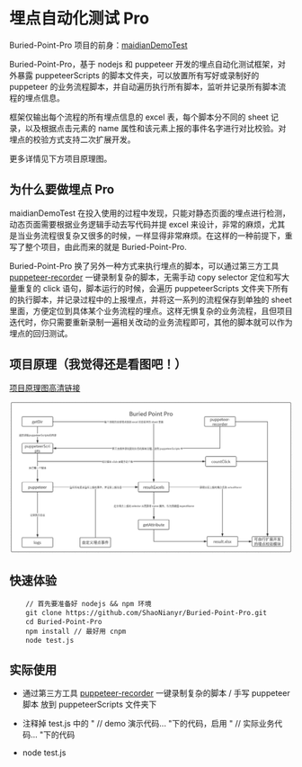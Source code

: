 # 埋点自动化测试 Pro

Buried-Point-Pro 项目的前身：[maidianDemoTest](https://github.com/ShaoNianyr/maidianDemoTest)

Buried-Point-Pro，基于 nodejs 和 puppeteer 开发的埋点自动化测试框架，对外暴露 puppeteerScripts 的脚本文件夹，可以放置所有写好或录制好的 puppeteer 的业务流程脚本，并自动遍历执行所有脚本，监听并记录所有脚本流程的埋点信息。

框架仅输出每个流程的所有埋点信息的 excel 表，每个脚本分不同的 sheet 记录，以及根据点击元素的 name 属性和该元素上报的事件名字进行对比校验。对埋点的校验方式支持二次扩展开发。

更多详情见下方项目原理图。

## 为什么要做埋点 Pro

maidianDemoTest 在投入使用的过程中发现，只能对静态页面的埋点进行检测，动态页面需要根据业务逻辑手动去写代码并提 excel 来设计，非常的麻烦，尤其是当业务流程很复杂又很多的时候，一样显得非常麻烦。在这样的一种前提下，重写了整个项目，由此而来的就是 Buried-Point-Pro. 

Buried-Point-Pro 换了另外一种方式来执行埋点的脚本，可以通过第三方工具 [puppeteer-recorder](https://github.com/checkly/puppeteer-recorder) 一键录制复杂的脚本，无需手动 copy selector 定位和写大量重复的 click 语句，脚本运行的时候，会遍历 puppeteerScripts 文件夹下所有的执行脚本，并记录过程中的上报埋点，并将这一系列的流程保存到单独的 sheet 里面，方便定位到具体某个业务流程的埋点。这样无惧复杂的业务流程，且但项目迭代时，你只需要重新录制一遍相关改动的业务流程即可，其他的脚本就可以作为埋点的回归测试。

## 项目原理（我觉得还是看图吧！）

[项目原理图高清链接](https://www.processon.com/view/link/5dd38659e4b01da3459348c7)

<img src="https://github.com/ShaoNianyr/Buried-Point-Pro/blob/master/picture/BuriedPointPro.png">


## 快速体验

```
    // 首先要准备好 nodejs && npm 环境
    git clone https://github.com/ShaoNianyr/Buried-Point-Pro.git
    cd Buried-Point-Pro
    npm install // 最好用 cnpm 
    node test.js 
```

## 实际使用

-   通过第三方工具 [puppeteer-recorder](https://github.com/checkly/puppeteer-recorder) 一键录制复杂的脚本 / 手写 puppeteer 脚本 放到 puppeteerScripts 文件夹下

-   注释掉 test.js 中的 " // demo 演示代码... "下的代码，启用 " // 实际业务代码... "下的代码

-   node test.js